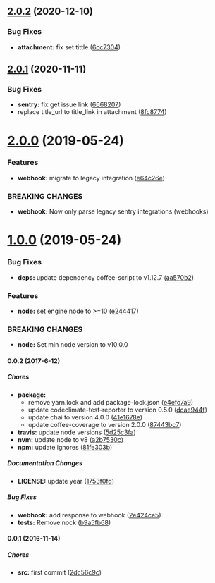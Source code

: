 ## [2.0.2](https://github.com/lgaticaq/hubot-sentry-integration/compare/v2.0.1...v2.0.2) (2020-12-10)


### Bug Fixes

* **attachment:** fix set tittle ([6cc7304](https://github.com/lgaticaq/hubot-sentry-integration/commit/6cc73048da2b7f4779524bea2a6364a562b4ded4))

## [2.0.1](https://github.com/lgaticaq/hubot-sentry-integration/compare/v2.0.0...v2.0.1) (2020-11-11)


### Bug Fixes

* **sentry:** fix get issue link ([6668207](https://github.com/lgaticaq/hubot-sentry-integration/commit/6668207cc743cee0034386bb5336af7c1e6d6db8))
* replace title_url to title_link in attachment ([8fc8774](https://github.com/lgaticaq/hubot-sentry-integration/commit/8fc877466e9f1458fbfd7455d0a7c71f3654e7e2))

# [2.0.0](https://github.com/lgaticaq/hubot-sentry-integration/compare/v1.0.0...v2.0.0) (2019-05-24)


### Features

* **webhook:** migrate to legacy integration ([e64c26e](https://github.com/lgaticaq/hubot-sentry-integration/commit/e64c26e))


### BREAKING CHANGES

* **webhook:** Now only parse legacy sentry integrations (webhooks)

# [1.0.0](https://github.com/lgaticaq/hubot-sentry-integration/compare/v0.0.2...v1.0.0) (2019-05-24)


### Bug Fixes

* **deps:** update dependency coffee-script to v1.12.7 ([aa570b2](https://github.com/lgaticaq/hubot-sentry-integration/commit/aa570b2))


### Features

* **node:** set engine node to >=10 ([e244417](https://github.com/lgaticaq/hubot-sentry-integration/commit/e244417))


### BREAKING CHANGES

* **node:** Set min node version to v10.0.0

#### 0.0.2 (2017-6-12)

##### Chores

* **package:**
  * remove yarn.lock and add package-lock.json ([e4efc7a9](https://github.com/lgaticaq/hubot-sentry-integration/commit/e4efc7a929b8080b20cf27d454201cb230943fd9))
  * update codeclimate-test-reporter to version 0.5.0 ([dcae944f](https://github.com/lgaticaq/hubot-sentry-integration/commit/dcae944f77ef06ddb26e4f45ae6f60a3287915e7))
  * update chai to version 4.0.0 ([41e1678e](https://github.com/lgaticaq/hubot-sentry-integration/commit/41e1678ef7be1c7a5b83759adbad639daf0bca32))
  * update coffee-coverage to version 2.0.0 ([87443bc7](https://github.com/lgaticaq/hubot-sentry-integration/commit/87443bc7cb5253f85995fe0b811fc7349b5d5049))
* **travis:** update node versions ([5d25c3fa](https://github.com/lgaticaq/hubot-sentry-integration/commit/5d25c3fa79afa8d66b15181619e2cc8c063648cd))
* **nvm:** update node to v8 ([a2b7530c](https://github.com/lgaticaq/hubot-sentry-integration/commit/a2b7530c683f6eed95ec3c6a317fa656d7af9a72))
* **npm:** update ignores ([81fe303b](https://github.com/lgaticaq/hubot-sentry-integration/commit/81fe303b2a979771eb2f445288dabf10de8360dd))

##### Documentation Changes

* **LICENSE:** update year ([1753f0fd](https://github.com/lgaticaq/hubot-sentry-integration/commit/1753f0fdac618d69433906a0969aea1fbe20c7bd))

##### Bug Fixes

* **webhook:** add response to webhook ([2e424ce5](https://github.com/lgaticaq/hubot-sentry-integration/commit/2e424ce530961c5d6063f5c9ba8aa3216c5ad84d))
* **tests:** Remove nock ([b9a5fb68](https://github.com/lgaticaq/hubot-sentry-integration/commit/b9a5fb68f7da4f8f533069618e2024d8d98db421))

#### 0.0.1 (2016-11-14)

##### Chores

* **src:** first commit ([2dc56c9c](https://github.com/lgaticaq/hubot-sentry-integration/commit/2dc56c9c0372d43f688b9c0264f8e61a94f26d0b))
